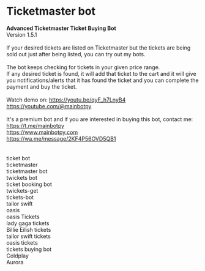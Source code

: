 # Ticketmaster bot<br>
<b>Advanced Ticketmaster Ticket Buying Bot</b><br>
Version 1.5.1<br>
<br>
If your desired tickets are listed on Ticketmaster but the tickets are being sold out just after being listed, you can try out my bots.<br>
<br>
The bot keeps checking for tickets in your given price range.<br>
If any desired ticket is found, it will add that ticket to the cart and it will give you notifications/alerts that it has found the ticket and you can complete the payment and buy the ticket.<br>
<br>
Watch demo on:
https://youtu.be/qyF_h7LnyB4<br>
https://youtube.com/@mainbotpy<br>
<br>
It's a premium bot and if you are interested in buying this bot, contact me:<br>
https://t.me/mainbotpy<br>
https://www.mainbotpy.com<br>
https://wa.me/message/2KF4P56OVD5QB1
<br>
<br>
<br>
ticket bot <br>
ticketmaster<br>
ticketmaster bot<br>
twickets bot <br>
ticket booking bot <br>
twickets-get <br>
tickets-bot <br>
tailor swift <br>
oasis <br>
oasis Tickets <br>
lady gaga tickets <br>
Billie Eilish tickets <br>
tailor swift tickets <br>
oasis tickets <br>
tickets buying bot <br>
Coldplay <br>
Aurora <br>

